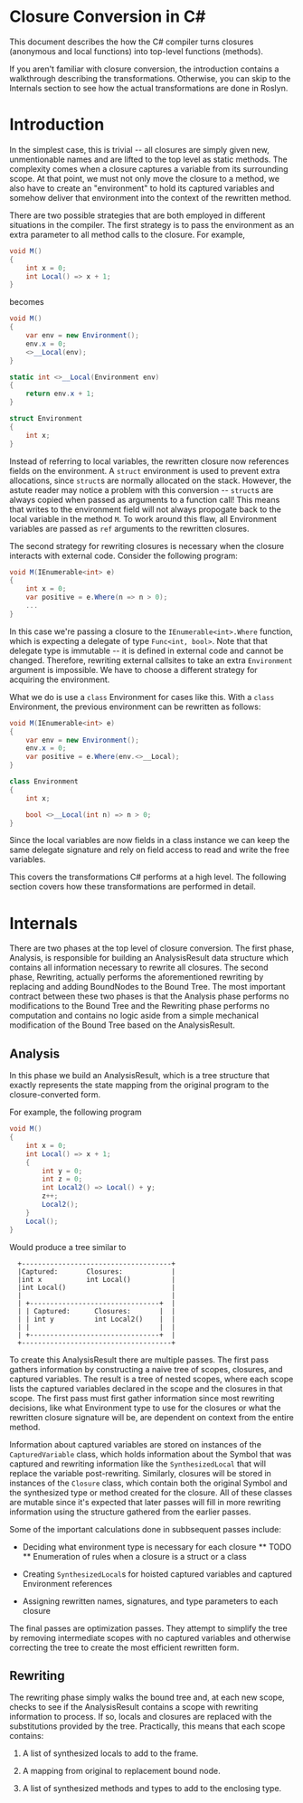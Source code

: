 Closure Conversion in C#
========================

This document describes the how the C# compiler turns closures (anonymous and local functions) into top-level functions (methods).

If you aren't familiar with closure conversion, the introduction contains a walkthrough describing the transformations. Otherwise, you can skip to the Internals section to see how the actual transformations are done in Roslyn.

# Introduction

In the simplest case, this is trivial -- all closures are simply given new, unmentionable names and are lifted to the top level as static methods. The complexity comes when a closure captures a variable from its surrounding scope. At that point, we must not only move the closure to a method, we also have to create an "environment" to hold its captured variables and somehow deliver that environment into the context of the rewritten method.

There are two possible strategies that are both employed in different situations in the compiler. The first strategy is to pass the environment as an extra parameter to all method calls to the closure. For example,

```csharp
void M()
{
    int x = 0;
    int Local() => x + 1;
}
```

becomes

```csharp
void M()
{
    var env = new Environment();
    env.x = 0;
    <>__Local(env);
}

static int <>__Local(Environment env)
{
    return env.x + 1;
}

struct Environment
{
    int x;
}
```

Instead of referring to local variables, the rewritten closure now references fields on the environment. A `struct` environment is used to prevent extra allocations, since `struct`s are normally allocated on the stack. However, the astute reader may notice a problem with this conversion -- `struct`s are always copied when passed as arguments to a function call! This means that writes to the environment field will not always propogate back to the local variable in the method `M`. To work around this flaw, all Environment variables are passed as `ref` arguments to the rewritten closures.

The second strategy for rewriting closures is necessary when the closure interacts with external code. Consider the following program:

```csharp
void M(IEnumerable<int> e)
{
    int x = 0;
    var positive = e.Where(n => n > 0);
    ...
}
```

In this case we're passing a closure to the `IEnumerable<int>.Where` function, which is expecting a delegate of type `Func<int, bool>`. Note that that delegate type is immutable -- it is defined in external code and cannot be changed. Therefore, rewriting external callsites to take an extra `Environment` argument is impossible. We have to choose a different strategy for acquiring the environment.

What we do is use a `class` Environment for cases like this. With a `class` Environment, the previous environment can be rewritten as follows:

```csharp
void M(IEnumerable<int> e)
{
    var env = new Environment();
    env.x = 0;
    var positive = e.Where(env.<>__Local);
}

class Environment
{
    int x;

    bool <>__Local(int n) => n > 0;
}
```

Since the local variables are now fields in a class instance we can keep the same delegate signature and rely on field access to read and write the free variables.

This covers the transformations C# performs at a high level. The following section covers how these transformations are performed in detail.

# Internals

There are two phases at the top level of closure conversion. The first phase, Analysis, is responsible for building an AnalysisResult data structure which contains all information necessary to rewrite all closures. The second phase, Rewriting, actually performs the aforementioned rewriting by replacing and adding BoundNodes to the Bound Tree. The most important contract between these two phases is that the Analysis phase performs no modifications to the Bound Tree and the Rewriting phase performs no computation and contains no logic aside from a simple mechanical modification of the Bound Tree based on the AnalysisResult.

## Analysis

In this phase we build an AnalysisResult, which is a tree structure that exactly represents the state mapping from the original program to the closure-converted form.

For example, the following program

```csharp
void M()
{
    int x = 0;
    int Local() => x + 1;
    {
        int y = 0;
        int z = 0;
        int Local2() => Local() + y;
        z++;
        Local2();
    }
    Local();
}
```

Would produce a tree similar to

```
  +-------------------------------------+
  |Captured:       Closures:            |
  |int x           int Local()          |
  |int Local()                          |
  |                                     |
  | +--------------------------------+  |
  | | Captured:      Closures:       |  |
  | | int y          int Local2()    |  |
  | |                                |  |
  | +--------------------------------+  |
  +-------------------------------------+

```

To create this AnalysisResult there are multiple passes. The first pass gathers information by constructing a naive tree of scopes, closures, and captured variables. The result is a tree of nested scopes, where each scope lists the captured variables declared in the scope and the closures in that scope. The first pass must first gather information since most rewriting decisions, like what Environment type to use for the closures or what the rewritten closure signature will be, are dependent on context from the entire method.

Information about captured variables are stored on instances of the `CapturedVariable` class, which holds information about the Symbol that was captured and rewriting information like the `SynthesizedLocal` that will replace the variable post-rewriting. Similarly, closures will be stored in instances of the `Closure` class, which contain both the original Symbol and the synthesized type or method created for the closure. All of these classes are mutable since it's expected that later passes will fill in more rewriting information using the structure gathered from the earlier passes.

Some of the important calculations done in subbsequent passes include:

* Deciding what environment type is necessary for each closure
    ** TODO ** Enumeration of rules when a closure is a struct or a class

* Creating `SynthesizedLocal`s for hoisted captured variables and captured Environment references
* Assigning rewritten names, signatures, and type parameters to each closure

The final passes are optimization passes. They attempt to simplify the tree by removing intermediate scopes with no captured variables and otherwise correcting the tree to create the most efficient rewritten form.

## Rewriting

The rewriting phase simply walks the bound tree and, at each new scope, checks to see if the AnalysisResult contains a scope with rewriting information to process. If so, locals and closures are replaced with the substitutions provided by the tree. Practically, this means that each scope contains:

1. A list of synthesized locals to add to the frame.

2. A mapping from original to replacement bound node.

3. A list of synthesized methods and types to add to the enclosing type.